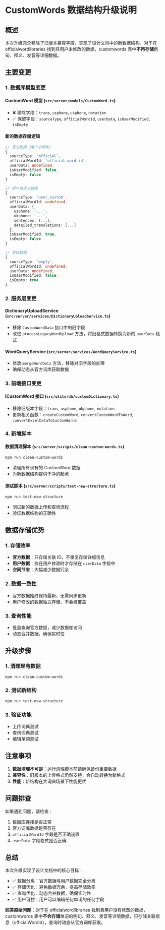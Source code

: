 # CustomWords 数据结构升级说明

## 概述

本次升级完全移除了旧版本兼容字段，实现了设计文档中的新数据结构。对于在 officialwordlibraries 找到且用户未修改的数据，customwords 表中**不再存储**例句、释义、发音等详细数据。

## 主要变更

### 1. 数据库模型变更

#### CustomWord 模型 (`src/server/models/CustomWord.ts`)

- ❌ 移除字段：`trans`, `usphone`, `ukphone`, `notation`
- ✅ 保留字段：`sourceType`, `officialWordId`, `userData`, `isUserModified`, `isEmpty`

#### 新的数据存储逻辑

```typescript
// 官方数据（用户未修改）
{
  sourceType: 'official',
  officialWordId: 'official-word-id',
  userData: undefined,
  isUserModified: false,
  isEmpty: false
}

// 用户自定义数据
{
  sourceType: 'user_custom',
  officialWordId: undefined,
  userData: {
    usphone: '...',
    ukphone: '...',
    sentences: [...],
    detailed_translations: [...]
  },
  isUserModified: true,
  isEmpty: false
}

// 空白数据
{
  sourceType: 'empty',
  officialWordId: undefined,
  userData: undefined,
  isUserModified: false,
  isEmpty: true
}
```

### 2. 服务层变更

#### DictionaryUploadService (`src/server/services/DictionaryUploadService.ts`)

- 移除 `CustomWordData` 接口中的旧字段
- 改进 `processLegacyWordUpload` 方法，将旧格式数据转换为新的 `userData` 格式

#### WordQueryService (`src/server/services/WordQueryService.ts`)

- 修改 `mergeWordData` 方法，移除对旧字段的处理
- 确保动态从官方词库获取数据

### 3. 前端接口变更

#### ICustomWord 接口 (`src/utils/db/customDictionary.ts`)

- 移除旧版本字段：`trans`, `usphone`, `ukphone`, `notation`
- 更新相关函数：`createCustomWord`, `convertCustomWordToWord`, `convertExcelDataToCustomWords`

### 4. 新增脚本

#### 数据清理脚本 (`src/server/scripts/clean-custom-words.ts`)

```bash
npm run clean-custom-words
```

- 清理所有现有的 CustomWord 数据
- 为新数据结构提供干净的起点

#### 测试脚本 (`src/server/scripts/test-new-structure.ts`)

```bash
npm run test-new-structure
```

- 测试新的数据上传和查询流程
- 验证数据结构的正确性

## 数据存储优势

### 1. 存储效率

- **官方数据**：只存储关联 ID，不重复存储详细信息
- **用户数据**：仅在用户修改时才存储在 `userData` 字段中
- **空间节省**：大幅减少数据冗余

### 2. 数据一致性

- 官方数据始终保持最新，无需同步更新
- 用户修改的数据独立存储，不会被覆盖

### 3. 查询性能

- 批量查询官方数据，减少数据库访问
- 动态合并数据，确保实时性

## 升级步骤

### 1. 清理现有数据

```bash
npm run clean-custom-words
```

### 2. 测试新结构

```bash
npm run test-new-structure
```

### 3. 验证功能

- 上传词典测试
- 查询词典测试
- 编辑单词测试

## 注意事项

1. **数据清理不可逆**：运行清理脚本前请确保备份重要数据
2. **兼容性**：旧版本的上传格式仍然支持，会自动转换为新格式
3. **性能**：新结构在大词典场景下性能更优

## 问题排查

如果遇到问题，请检查：

1. 数据库连接是否正常
2. 官方词库数据是否存在
3. `officialWordId` 字段是否正确设置
4. `userData` 字段格式是否正确

## 总结

本次升级实现了设计文档中的核心目标：

- ✅ 数据分离：官方数据与用户数据完全分离
- ✅ 存储优化：避免数据冗余，提高存储效率
- ✅ 查询优化：动态合并数据，确保实时性
- ✅ 用户可控：用户可以编辑任何单词的任何字段

**回答原始问题**：对于在 officialwordlibraries 找到且用户没有修改的数据，customwords 表中**不会存储**单词的例句、释义、发音等详细数据，只存储关联信息（officialWordId），查询时动态从官方词库获取。
